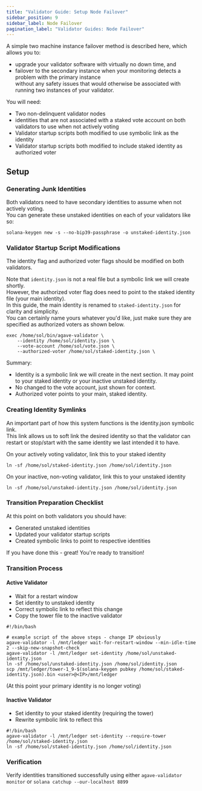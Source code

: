 ```yaml
---
title: "Validator Guide: Setup Node Failover"
sidebar_position: 9
sidebar_label: Node Failover
pagination_label: "Validator Guides: Node Failover"
---
```


A simple two machine instance failover method is described here, which allows you to:   
* upgrade your validator software with virtually no down time, and   
* failover to the secondary instance when your monitoring detects a problem with the primary instance   
without any safety issues that would otherwise be associated with running two instances of your validator.   

You will need:
* Two non-delinquent validator nodes
* identities that are not associated with a staked vote account on both validators to use when not actively voting
* Validator startup scripts both modified to use symbolic link as the identity
* Validator startup scripts both modified to include staked identity as authorized voter

## Setup

### Generating Junk Identities

Both validators need to have secondary identities to assume when not actively voting.    
You can generate these unstaked identities on each of your validators like so:      
```
solana-keygen new -s --no-bip39-passphrase -o unstaked-identity.json
```
### Validator Startup Script Modifications

The identity flag and authorized voter flags should be modified on both validators.   
   
Note that `identity.json` is not a real file but a symbolic link we will create shortly.    
However, the authorized voter flag does need to point to the staked identity file (your main identity).    
In this guide, the main identity is renamed to `staked-identity.json` for clarity and simplicity.    
You can certainly name yours whatever you'd like, just make sure they are specified as authorized voters as shown below.   
   
```
exec /home/sol/bin/agave-validator \
    --identity /home/sol/identity.json \
    --vote-account /home/sol/vote.json \
    --authorized-voter /home/sol/staked-identity.json \
```

Summary:

* Identity is a symbolic link we will create in the next section. It may point to your staked identity or your inactive unstaked identity.   
* No changed to the vote account, just shown for context.   
* Authorized voter points to your main, staked identity.   

### Creating Identity Symlinks
An important part of how this system functions is the identity.json symbolic link.    
This link allows us to soft link the desired identity so that the validator can restart or stop/start with the same identity we last intended it to have.   

On your actively voting validator, link this to your staked identity
```
ln -sf /home/sol/staked-identity.json /home/sol/identity.json
```

On your inactive, non-voting validator, link this to your unstaked identity
```
ln -sf /home/sol/unstaked-identity.json /home/sol/identity.json
```

### Transition Preparation Checklist
At this point on both validators you should have:   
* Generated unstaked identities   
* Updated your validator startup scripts   
* Created symbolic links to point to respective identities   
   
If you have done this - great! You're ready to transition!
   
###  Transition Process
#### Active Validator
* Wait for a restart window   
* Set identity to unstaked identity   
* Correct symbolic link to reflect this change   
* Copy the tower file to the inactive validator   
   
```
#!/bin/bash

# example script of the above steps - change IP obviously
agave-validator -l /mnt/ledger wait-for-restart-window --min-idle-time 2 --skip-new-snapshot-check
agave-validator -l /mnt/ledger set-identity /home/sol/unstaked-identity.json
ln -sf /home/sol/unstaked-identity.json /home/sol/identity.json
scp /mnt/ledger/tower-1_9-$(solana-keygen pubkey /home/sol/staked-identity.json).bin <user>@<IP>/mnt/ledger
```
   
(At this point your primary identity is no longer voting)   

#### Inactive Validator
* Set identity to your staked identity (requiring the tower)   
* Rewrite symbolic link to reflect this   
   
```
#!/bin/bash
agave-validator -l /mnt/ledger set-identity --require-tower /home/sol/staked-identity.json
ln -sf /home/sol/staked-identity.json /home/sol/identity.json
```
   
### Verification
Verify identities transitioned successfully using either `agave-validator monitor` or `solana catchup --our-localhost 8899`



